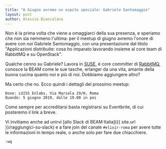 ```yaml
---
title: "A Giugno avremo un ospite speciale: Gabriele Santomaggio"
layout: post
author: Alessio Biancalana
---
```


Non è la prima volta che viene a omaggiarci della sua presenza, e speriamo che non sia nemmeno l'ultima: per il meetup di giugno avremo l'onore di avere con noi Gabriele Santomaggio, con una presentazione dal titolo "Applicazioni distribuite: cosa ho imparato lavorando insieme al core team di RabbitMQ e su OpenStack".

Qualche cenno su Gabriele? Lavora in [SUSE](https://www.suse.com/), è core committer di [RabbitMQ](https://www.rabbitmq.com/), conosce la BEAM come le sue tasche, erlanger da una vita, amante della buona cucina quanto noi e più di noi. Dobbiamo aggiungere altro?

Ma certo che no. Ecco quindi i dettagli del prossimo meetup:

```
Dove: LUISS Enlabs, Via Marsala 29/H, Roma
Quando: 5 giugno 2019, dalle 19.00 in poi
```

Come sempre per accreditarsi basta registrarsi su Eventbrite, di cui posteremo il link a breve.

Vi invitiamo anche ad unirvi [allo Slack di BEAM Italia]({{ site.url }}/raggiungici-su-slack) e a fare join del canale `#elixir-roma` per avere tutte le informazioni in tempo reale, o anche solo per fare due chiacchiere.

```vi
:wq
```
